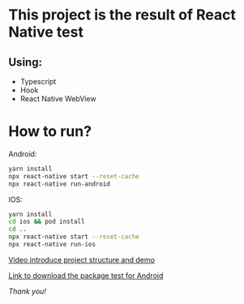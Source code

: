# This project is the result of React Native test

## Using:
- Typescript
- Hook
- React Native WebView

# How to run?

Android:
```sh
yarn install
npx react-native start --reset-cache
npx react-native run-android
```

IOS:
```sh
yarn install
cd ios && pod install
cd ..
npx react-native start --reset-cache
npx react-native run-ios
```

[Video introduce project structure and demo](https://drive.google.com/file/d/1KgtFP7aiWizD7D4DDfecGfm3Bnf3thBn/view?usp=sharing)

[Link to download the package test for Android](https://drive.google.com/file/d/1hWh5giddI9y-nHejKJw_TiRrjLkx5GQS/view?usp=sharing)

*Thank you!*
